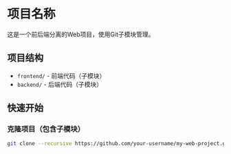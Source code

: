 # 项目名称

这是一个前后端分离的Web项目，使用Git子模块管理。

## 项目结构
- `frontend/` - 前端代码（子模块）
- `backend/` - 后端代码（子模块）

## 快速开始

### 克隆项目（包含子模块）
```bash
git clone --recursive https://github.com/your-username/my-web-project.git
